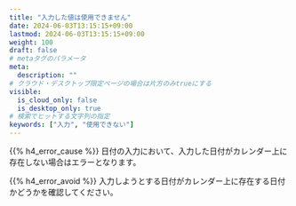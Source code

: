 ```yaml
---
title: "入力した値は使用できません"
date: 2024-06-03T13:15:15+09:00
lastmod: 2024-06-03T13:15:15+09:00
weight: 100
draft: false
# metaタグのパラメータ
meta:
  description: ""
# クラウド・デスクトップ限定ページの場合は片方のみtrueにする
visible:
  is_cloud_only: false
  is_desktop_only: true
# 検索でヒットする文字列の指定
keywords: ["入力", "使用できない"]
---
```


{{% h4_error_cause %}}
日付の入力において、入力した日付がカレンダー上に存在しない場合はエラーとなります。  

{{% h4_error_avoid %}}
入力しようとする日付がカレンダー上に存在する日付かどうかを確認してください。  
